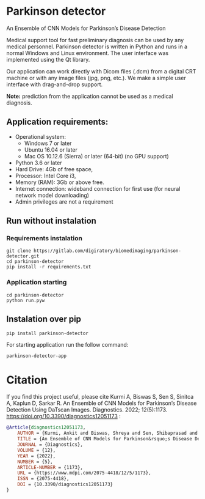 # Parkinson detector

An Ensemble of CNN Models for Parkinson’s Disease Detection

Medical support tool for fast preliminary diagnosis can be used by any medical personnel.  Parkinson detector is written in Python and runs in a normal Windows and Linux environment. The user interface was implemented using the Qt library. 

Our application can work directly with Dicom files (.dcm) from a digital CRT machine or with any image files (jpg, png, etc.). We make a simple user interface with drag-and-drop support.

**Note:** prediction from the application cannot be used as a medical diagnosis.
## Application requirements: 

* Operational system: 
    * Windows 7 or later
    * Ubuntu 16.04 or later
    * Mac OS 10.12.6 (Sierra) or later (64-bit) (no GPU support)
* Python 3.6 or later
* Hard Drive: 4Gb of free space,
* Processor: Intel Core i3,
* Memory (RAM): 3Gb or above free.
* Internet connection: wideband connection for first use (for neural network model downloading)
* Admin privileges are not a requirement

## Run without instalation

### Requirements instalation
```
git clone https://gitlab.com/digiratory/biomedimaging/parkinson-detector.git
cd parkinson-detector
pip install -r requirements.txt
```

### Application starting
```
cd parkinson-detector
python run.pyw
```

## Instalation over pip

```
pip install parkinson-detector
```

For starting application run the follow command:

```
parkinson-detector-app
```

# Citation

If you find this project useful, please cite Kurmi A, Biswas S, Sen S, Sinitca A, Kaplun D, Sarkar R. An Ensemble of CNN Models for Parkinson’s Disease Detection Using DaTscan Images. Diagnostics. 2022; 12(5):1173. https://doi.org/10.3390/diagnostics12051173 :

```bib
@Article{diagnostics12051173,
    AUTHOR = {Kurmi, Ankit and Biswas, Shreya and Sen, Shibaprasad and Sinitca, Aleksandr and Kaplun, Dmitrii and Sarkar, Ram},
    TITLE = {An Ensemble of CNN Models for Parkinson&rsquo;s Disease Detection Using DaTscan Images},
    JOURNAL = {Diagnostics},
    VOLUME = {12},
    YEAR = {2022},
    NUMBER = {5},
    ARTICLE-NUMBER = {1173},
    URL = {https://www.mdpi.com/2075-4418/12/5/1173},
    ISSN = {2075-4418},
    DOI = {10.3390/diagnostics12051173}
}
```
